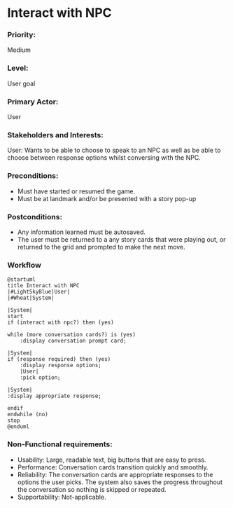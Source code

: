 # Interact with NPC

### Priority:
Medium
### Level:
User goal
### Primary Actor:
User

### Stakeholders and Interests:
<p>
User: Wants to be able to choose to speak to an NPC as well as be able
to choose between response options whilst conversing with the
NPC. 
</p>

### Preconditions:

<ul>
<li>Must have started or resumed the game. </li>
<li>Must be at landmark and/or be presented with a story pop-up</li>
</ul>

### Postconditions:

<ul>
<li>Any information learned must be autosaved.</li>
<li>The user must be returned to a any story cards that
were playing out, or returned to the grid and prompted to
make the next move. </li>
</ul>

### Workflow
```PlantUML
@startuml
title Interact with NPC
|#LightSkyBlue|User|
|#Wheat|System|

|System|
start
if (interact with npc?) then (yes)

while (more conversation cards?) is (yes)
    :display conversation prompt card;

|System|
if (response required) then (yes)
    :display response options;
    |User|
    :pick option;

|System|
:display appropriate response;

endif
endwhile (no)
stop
@enduml
```

### Non-Functional requirements:
<ul>
<li>Usability: Large, readable text, big buttons that are easy to press. </li>
<li>Performance: Conversation cards transition quickly
and smoothly.</li>
<li>Reliability: The conversation cards are appropriate
responses to the options the user picks. The system also
saves the progress throughout the conversation so nothing
is skipped or repeated.</li>
<li>Supportability: Not-applicable. </li>
</ul>